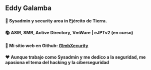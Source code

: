 

<p align="center" width="300">
  <p><h2>Eddy Galamba</h2></p>
 <!--  <img align="center" width="200" src="https://avatars.githubusercontent.com/u/137443771?s=400&u=dd7bc107974655b5324f729fa190bdf22a527ab2&v=4" /> -->
</p>

#### 💼 Sysadmin y security area in Ejército de Tierra.
#### 📚 ASIR, SMR, Active Directory, VmWare | eJPTv2 (en curso)
#### 📃 Mi sitio web en Github: <a href="https://glmbxecurity.github.io/"> GlmbXecurity </a>
#### ❤️ Aunque trabajo como Sysadmin y me dedico a la seguridad, me apasiona el tema del hacking y la ciberseguridad



